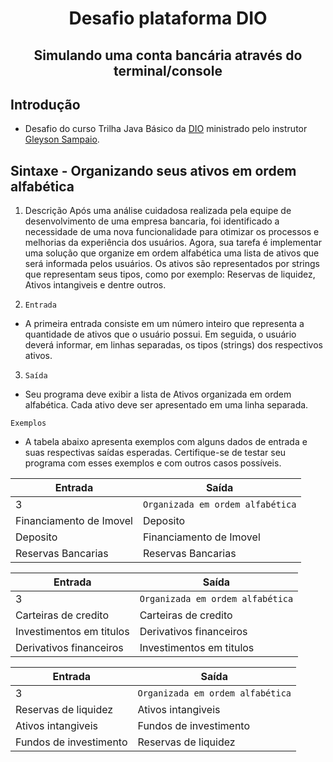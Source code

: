 <h1 align="center"> Desafio plataforma DIO </h1>
<h2 align="center"> Simulando uma conta bancária através do terminal/console </h2>

## Introdução
- Desafio do curso Trilha Java Básico da [DIO](https://github.com/digitalinnovationone/trilha-java-basico/tree/main/desafios/sintaxe) ministrado pelo instrutor [Gleyson Sampaio](https://github.com/glysns).

## Sintaxe - Organizando seus ativos em ordem alfabética
1. Descrição
Após uma análise cuidadosa realizada pela equipe de desenvolvimento de uma empresa bancaria, foi identificado a necessidade de uma nova funcionalidade para otimizar os processos e melhorias da experiência dos usuários. Agora, sua tarefa é implementar uma solução que organize em ordem alfabética uma lista de ativos que será informada pelos usuários. Os ativos são representados por strings que representam seus tipos, como por exemplo: Reservas de liquidez, Ativos intangiveis e dentre outros.

2. `Entrada`
- A primeira entrada consiste em um número inteiro que representa a  quantidade de ativos que o usuário possui. Em seguida, o usuário deverá  informar, em linhas separadas, os tipos (strings) dos respectivos ativos.

3. `Saída`
- Seu programa deve exibir a lista de Ativos organizada em ordem alfabética. Cada ativo deve ser apresentado em uma linha separada.

 `Exemplos`
- A tabela abaixo apresenta exemplos com alguns dados de entrada e suas respectivas saídas esperadas. Certifique-se de testar seu programa com esses exemplos e com outros casos possíveis.

| Entrada | Saída   
| --------- | ------- 
| 3  | `Organizada em ordem alfabética`
| Financiamento de Imovel    | Deposito 
| Deposito  | Financiamento de Imovel
| Reservas Bancarias  |Reservas Bancarias

| Entrada | Saída   
| --------- | ------- 
| 3  | `Organizada em ordem alfabética`
| Carteiras de credito    | Carteiras de credito 
| Investimentos em titulos  | Derivativos financeiros
| Derivativos financeiros  |Investimentos em titulos
 	
| Entrada | Saída   
| --------- | ------- 
| 3  | `Organizada em ordem alfabética`
| Reservas de liquidez    | Ativos intangiveis 
| Ativos intangiveis  | Fundos de investimento
| Fundos de investimento  |Reservas de liquidez
